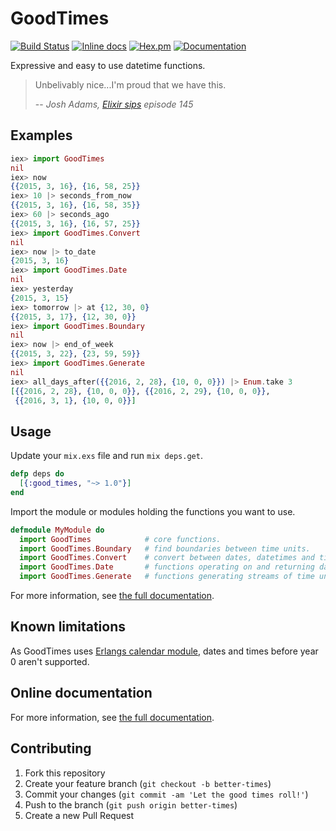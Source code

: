 # GoodTimes

[![Build Status](https://travis-ci.org/DevL/good_times.svg?branch=master)](https://travis-ci.org/DevL/good_times)
[![Inline docs](http://inch-ci.org/github/DevL/good_times.svg?branch=master)](http://inch-ci.org/github/DevL/good_times)
[![Hex.pm](https://img.shields.io/hexpm/v/good_times.svg)](https://hex.pm/packages/good_times)
[![Documentation](https://img.shields.io/badge/Documentation-online-c800c8.svg)](http://hexdocs.pm/good_times)

Expressive and easy to use datetime functions.

> Unbelivably nice...I'm proud that we have this.
>
> -- _Josh Adams, [Elixir sips](http://elixirsips.com) episode 145_

## Examples

```elixir
iex> import GoodTimes
nil
iex> now
{{2015, 3, 16}, {16, 58, 25}}
iex> 10 |> seconds_from_now
{{2015, 3, 16}, {16, 58, 35}}
iex> 60 |> seconds_ago
{{2015, 3, 16}, {16, 57, 25}}
iex> import GoodTimes.Convert
nil
iex> now |> to_date
{2015, 3, 16}
iex> import GoodTimes.Date
nil
iex> yesterday
{2015, 3, 15}
iex> tomorrow |> at {12, 30, 0}
{{2015, 3, 17}, {12, 30, 0}}
iex> import GoodTimes.Boundary
nil
iex> now |> end_of_week
{{2015, 3, 22}, {23, 59, 59}}
iex> import GoodTimes.Generate
nil
iex> all_days_after({{2016, 2, 28}, {10, 0, 0}}) |> Enum.take 3
[{{2016, 2, 28}, {10, 0, 0}}, {{2016, 2, 29}, {10, 0, 0}},
 {{2016, 3, 1}, {10, 0, 0}}]
```

## Usage

Update your `mix.exs` file and run `mix deps.get`.
```elixir
defp deps do
  [{:good_times, "~> 1.0"}]
end
```

Import the module or modules holding the functions you want to use.
```elixir
defmodule MyModule do
  import GoodTimes            # core functions.
  import GoodTimes.Boundary   # find boundaries between time units.
  import GoodTimes.Convert    # convert between dates, datetimes and times.
  import GoodTimes.Date       # functions operating on and returning dates.
  import GoodTimes.Generate   # functions generating streams of time units.
```

For more information, see [the full documentation](http://hexdocs.pm/good_times/).

## Known limitations

As GoodTimes uses [Erlangs calendar module](http://erlang.org/doc/man/calendar.html), dates and times before year 0 aren't supported.

## Online documentation

For more information, see [the full documentation](http://hexdocs.pm/good_times).

## Contributing

1. Fork this repository
2. Create your feature branch (`git checkout -b better-times`)
3. Commit your changes (`git commit -am 'Let the good times roll!'`)
4. Push to the branch (`git push origin better-times`)
5. Create a new Pull Request
